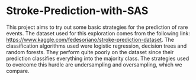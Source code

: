 # Stroke-Prediction-with-SAS
This project aims to try out some basic strategies for the prediction of rare events. The dataset used for this exploration comes from the following link: https://www.kaggle.com/fedesoriano/stroke-prediction-dataset.
The classification algorithms used were logistic regression, decision trees and random forests. They perform quite poorly on the dataset since their prediction classifies everything into the majority class.
The strategies used to overcome this hurdle are undersampling and oversampling, which we compare.
